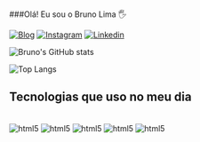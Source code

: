###Olá! Eu sou o Bruno Lima 🖐️

[![Blog](https://img.shields.io/website?label=BrunoLima.com&style=for-the-badge&url=https://brunolima.com.br/)]()
[![Instagram](https://img.shields.io/badge/Instagram-E4405F?style=for-the-badge&logo=instagram&logoColor=white)](https://instagram.com/brunblima)
[![Linkedin](https://img.shields.io/badge/LinkedIn-0077B5?style=for-the-badge&logo=linkedin&logoColor=white)](https://www.linkedin.com/in/brunblima/)

![Bruno's GitHub stats](https://github-readme-stats.vercel.app/api?username=brunblima&show_icons=true&theme=radical)

![Top Langs](https://github-readme-stats.vercel.app/api/top-langs/?username=brunblima&layout=compact)

## Tecnologias que uso no meu dia

<div style='display: inline_block'><br/>
<img align='center' alt='html5' src='https://img.shields.io/badge/HTML5-E34F26?style=for-the-badge&logo=html5&logoColor=white'/>
<img align='center' alt='html5' src='https://img.shields.io/badge/CSS3-1572B6?style=for-the-badge&logo=css3&logoColor=white'/>
<img align='center' alt='html5' src='https://img.shields.io/badge/JavaScript-F7DF1E?style=for-the-badge&logo=javascript&logoColor=black'/>
<img align='center' alt='html5' src='https://img.shields.io/badge/React-20232A?style=for-the-badge&logo=react&logoColor=61DAFB'/>
<img align='center' alt='html5' src='https://img.shields.io/badge/React_Native-20232A?style=for-the-badge&logo=react&logoColor=61DAFB'/>

</dv>
